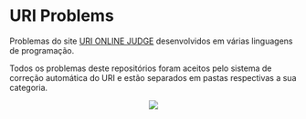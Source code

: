 # URI Problems

Problemas do site [URI ONLINE JUDGE](https://www.urionlinejudge.com.br/judge/en/categories) desenvolvidos em várias linguagens de programação.
<p>Todos os problemas deste repositórios foram aceitos pelo sistema de correção automática do URI e estão separados em pastas respectivas a sua categoria.</p>

<p align = "center">
 <img src= https://user-images.githubusercontent.com/49538805/72685586-50b40000-3aca-11ea-9679-fcab1177c194.png>
</p>
